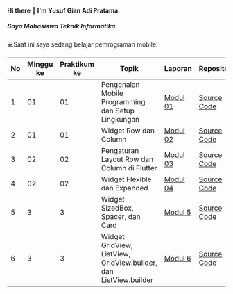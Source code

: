 #### Hi there 👋 I'm Yusuf Gian Adi Pratama.
##### Saya Mahasiswa Teknik Informatika.

💻Saat ini saya sedang belajar pemrograman mobile:

| No  | Minggu ke  | Praktikum ke  | Topik  | Laporan | Repository |
| ------------ | ------------ | ------------ | ------------ | ------------ | ------------ | 
|  1 | 01  | 01  | Pengenalan Mobile Programming dan Setup Lingkungan  | [Modul 01](https://docs.google.com/document/d/1-2KbTSGtdZtIAzES-U2OqT0cT5SMSPlH/edit?usp=sharing&ouid=106902444689874126478&rtpof=true&sd=true "Modul 01") | [Source Code](https://github.com/YusufGiaan/Modul1 "Repository") |
|  2 | 01  | 01  | Widget Row dan Column | [Modul 02](https://docs.google.com/document/d/1gmDwR0qesdks4MqSjlU20DyfE8-zLm5xSYJ51w9k9m4/edit?usp=sharing "Modul 02")| [Source Code](https://github.com/yugiowh/Modul2 "Repository") |
|  3 | 02  | 02  | Pengaturan Layout Row dan Column di Flutter  | [Modul 03](https://docs.google.com/document/d/1x2Rjj_w-Uo9pKT_w50Pz0G5QXtLKRAvLe8auQPBQloQ/edit?tab=t.0 "Modul 03")| [Source Code](https://github.com/YusufGiaan/Modul3 "Repository") |
|  4 | 02  | 02  | Widget Flexible dan Expanded  | [Modul 04](https://docs.google.com/document/d/1yMx0EtjtKU8Ic-LdONUAidFz6FcSkjdpXdqdfA_PXtI/edit?usp=sharing "Modul 04")| [Source Code](https://github.com/yugiowh/Modul4 "Repository") |
|  5 | 3  | 3  | Widget SizedBox, Spacer, dan Card | [Modul 5](- "-")| [Source Code](- "-") |
|  6 | 3  | 3  | Widget GridView, ListView, GridView.builder, dan ListView.builder | [Modul 6](- "-")| [Source Code](- "-") |

